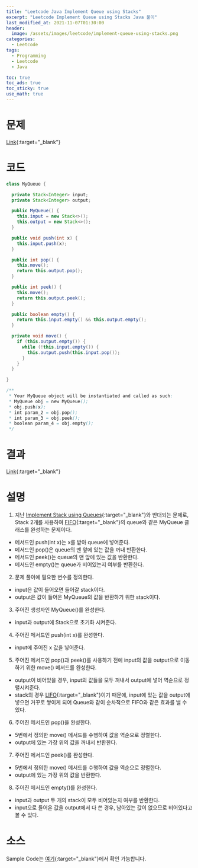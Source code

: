 ```yaml
---
title: "Leetcode Java Implement Queue using Stacks"
excerpt: "Leetcode Implement Queue using Stacks Java 풀이"
last_modified_at: 2021-11-07T01:30:00
header:
  image: /assets/images/leetcode/implement-queue-using-stacks.png
categories:
  - Leetcode
tags:
  - Programming
  - Leetcode
  - Java

toc: true
toc_ads: true
toc_sticky: true
use_math: true
---
```

# 문제
[Link](https://leetcode.com/problems/implement-queue-using-stacks/){:target="_blank"}

# 코드
```java
class MyQueue {

  private Stack<Integer> input;
  private Stack<Integer> output;

  public MyQueue() {
    this.input = new Stack<>();
    this.output = new Stack<>();
  }

  public void push(int x) {
    this.input.push(x);
  }

  public int pop() {
    this.move();
    return this.output.pop();
  }

  public int peek() {
    this.move();
    return this.output.peek();
  }

  public boolean empty() {
    return this.input.empty() && this.output.empty();
  }

  private void move() {
    if (this.output.empty()) {
      while (!this.input.empty()) {
        this.output.push(this.input.pop());
      }
    }
  }

}

/**
 * Your MyQueue object will be instantiated and called as such:
 * MyQueue obj = new MyQueue();
 * obj.push(x);
 * int param_2 = obj.pop();
 * int param_3 = obj.peek();
 * boolean param_4 = obj.empty();
 */
```

# 결과
[Link](https://leetcode.com/submissions/detail/582968569/){:target="_blank"}

# 설명
1. 지난 [Implement Stack using Queues](../implement-stack-using-queues){:target="_blank"}와 반대되는 문제로, Stack 2개를 사용하여 [FIFO](https://en.wikipedia.org/wiki/FIFO_and_LIFO_accounting#FIFO){:target="_blank"}의 queue와 같은 MyQueue 클래스를 완성하는 문제이다.
- 메서드인 push(int x)는 x를 받아 queue에 넣어준다.
- 메서드인 pop()은 queue의 맨 앞에 있는 값을 꺼내 반환한다.
- 메서드인 peek()는 queue의 맨 앞에 있는 값을 반환한다.
- 메서드인 empty()는 queue가 비어있는지 여부를 반환한다.

2. 문제 풀이에 필요한 변수를 정의한다.
- input은 값이 들어오면 들어갈 stack이다.
- output은 값이 들어온 MyQueue의 값을 반환하기 위한 stack이다.

3. 주어진 생성자인 MyQueue()를 완성한다.
- input과 output에 Stack으로 초기화 시켜준다.

4. 주어진 메서드인 push(int x)를 완성한다.
- input에 주어진 x 값을 넣어준다.

5. 주어진 메서드인 pop()과 peek()를 사용하기 전에 input의 값을 output으로 이동하기 위한 move() 메서드를 완성한다.
- output이 비어있을 경우, input의 값들을 모두 꺼내서 output에 넣어 역순으로 정렬시켜준다.
- stack의 경우 [LIFO](https://en.wikipedia.org/wiki/FIFO_and_LIFO_accounting#LIFO){:target="_blank"}이기 때문에, input에 있는 값을 output에 넣으면 거꾸로 쌓이게 되어 Queue와 같이 순차적으로 FIFO와 같은 효과를 낼 수 있다.

6. 주어진 메서드인 pop()을 완성한다.
- 5번에서 정의한 move() 메서드를 수행하여 값을 역순으로 정렬한다.
- output에 있는 가장 위의 값을 꺼내서 반환한다.

7. 주어진 메서드인 peek()를 완성한다.
- 5번에서 정의한 move() 메서드를 수행하여 값을 역순으로 정렬한다.
- output에 있는 가장 위의 값을 반환한다.

8. 주어진 메서드인 empty()를 완성한다.
- input과 output 두 개의 stack이 모두 비어있는지 여부를 반환한다.
- input으로 들어온 값을 output에서 다 쓴 경우, 남아있는 값이 없으므로 비어있다고 볼 수 있다.

# 소스
Sample Code는 [여기](https://github.com/GracefulSoul/leetcode/blob/master/src/main/java/gracefulsoul/problems/ImplementQueueUsingStacks.java){:target="_blank"}에서 확인 가능합니다.